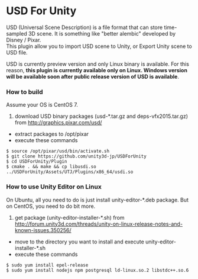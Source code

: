 # USD For Unity

USD (Universal Scene Description) is a file format that can store time-sampled 3D scene. It is something like "better alembic" developed by Disney / Pixar.  
This plugin allow you to import USD scene to Unity, or Export Unity scene to USD file.  

USD is currently preview version and only Linux binary is available. For this reason, **this plugin is currently available only on Linux. Windows version will be available soon after public release version of USD is available**.


### How to build
Assume your OS is CentOS 7.

1. download USD binary packages (usd-*.tar.gz and deps-vfx2015.tar.gz) from http://graphics.pixar.com/usd/
- extract packages to /opt/pixar
- execute these commands
```
$ source /opt/pixar/usd/bin/activate.sh
$ git clone https://github.com/unity3d-jp/USDForUnity
$ cd USDForUnity/Plugin
$ cmake . && make && cp libusdi.so ../USDForUnity/Assets/UTJ/Plugins/x86_64/usdi.so
```

### How to use Unity Editor on Linux

On Ubuntu, all you need to do is just install unity-editor-*.deb package. But on CentOS, you need to do bit more.

1. get package (unity-editor-installer-*.sh) from http://forum.unity3d.com/threads/unity-on-linux-release-notes-and-known-issues.350256/
- move to the directory you want to install and execute unity-editor-installer-*.sh
- execute these commands
```
$ sudo yum install epel-release
$ sudo yum install nodejs npm postgresql ld-linux.so.2 libstdc++.so.6
```
